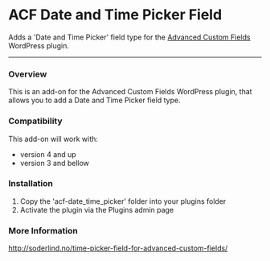 # ACF  Date and Time Picker Field

Adds a 'Date and Time Picker' field type for the [Advanced Custom Fields](http://wordpress.org/extend/plugins/advanced-custom-fields/) WordPress plugin.

-----------------------

### Overview

This is an add-on for the Advanced Custom Fields WordPress plugin, that allows you to add a Date and Time Picker field type.

### Compatibility

This add-on will work with:

* version 4 and up
* version 3 and bellow


### Installation

1. Copy the 'acf-date_time_picker' folder into your plugins folder
2. Activate the plugin via the Plugins admin page



### More Information

http://soderlind.no/time-picker-field-for-advanced-custom-fields/